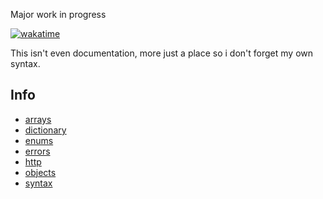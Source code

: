 Major work in progress

[![wakatime](https://wakatime.com/badge/user/e3554835-2c7c-4e57-a5b0-6c34501aa484/project/28b7bf7e-aaf7-4e6a-88ba-dfbfe0c390cc.svg?style=flat-square)](https://wakatime.com/badge/user/e3554835-2c7c-4e57-a5b0-6c34501aa484/project/28b7bf7e-aaf7-4e6a-88ba-dfbfe0c390cc)

This isn't even documentation, more just a place so i don't forget my own syntax.



## Info

- [arrays](arrays.md)
- [dictionary](dictionary.md)
- [enums](enums.md)
- [errors](errors.md)
- [http](http.md)
- [objects](objects.md)
- [syntax](syntax.md)